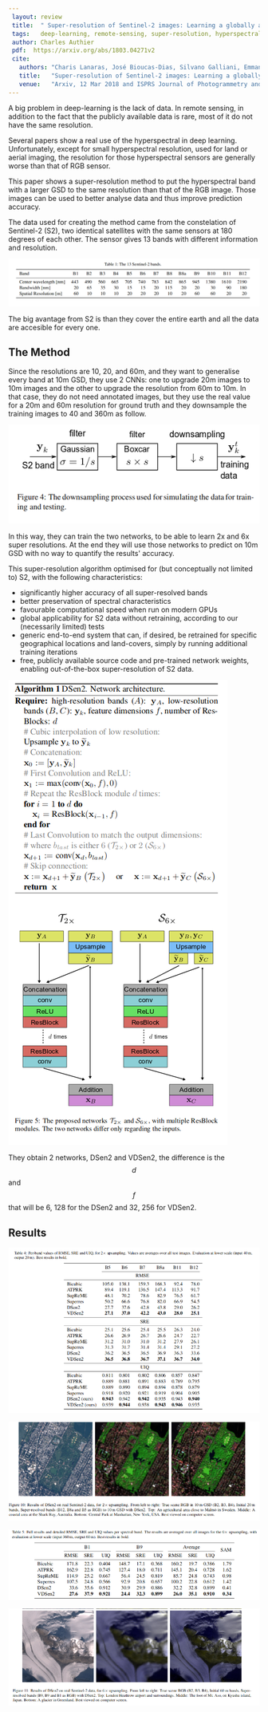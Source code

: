 ```yaml
---
 layout: review
 title:  " Super-resolution of Sentinel-2 images: Learning a globally applicable deep neural network"
 tags:   deep-learning, remote-sensing, super-resolution, hyperspectral
 author: Charles Authier
 pdf:  https://arxiv.org/abs/1803.04271v2
 cite:
   authors: "Charis Lanaras, José Bioucas-Dias, Silvano Galliani, Emmanuel Baltsavias, Konrad Schindler"
   title:   "Super-resolution of Sentinel-2 images: Learning a globally applicable deep neural network"
   venue:   "Arxiv, 12 Mar 2018 and ISPRS Journal of Photogrammetry and Remote Sensing, 146 (2018), pp. 305-319"
---
```


A big problem in deep-learning is the lack of data. In remote sensing, in addition to the fact that the publicly available data is rare, most of it do not have the same resolution.


Several papers show a real use of the hyperspectral in deep learning. Unfortunately, except for small hyperspectral resolution, used for land or aerial imaging, the resolution for those hyperspectral sensors are generally worse than that of RGB sensor.


This paper shows a super-resolution method to put the hyperspectral band with a larger GSD to the same resolution than that of the RGB image. Those images can be used to better analyse data and thus improve prediction accuracy.


The data used for creating the method came from the constelation of Sentinel-2 (S2), two identical satellites with the same sensors at 180 degrees of each other. The sensor gives 13 bands with different information and resolution.

![](/deep-learning/images/superpixS2/bands.png)


The big avantage from S2 is than they cover the entire earth and all the data are accesible for every one.


## The Method
Since the resolutions are 10, 20, and 60m, and they want to generalise every band at 10m GSD, they use 2 CNNs: one to upgrade 20m images to 10m images and the other to upgrade the resolution from 60m to 10m.
In that case, they do not need annotated images, but they use the real value for a 20m and 60m resolution for ground truth and they downsample the training images to 40 and 360m as follow.

![](/deep-learning/images/superpixS2/downsampling.png)

In this way, they can train the two networks, to be able to learn 2x and 6x super resolutions. At the end they will use those networks to predict on 10m GSD with no way to quantify the results' accuracy.

This super-resolution algorithm optimised for (but conceptually not limited to) S2, with the following characteristics:
* significantly  higher  accuracy  of  all  super-resolved bands
* better preservation of spectral characteristics
* favourable computational speed when run on modern GPUs
* global applicability for S2 data without retraining, according to our (necessarily limited) tests
* generic end-to-end system that can, if desired, be retrained for specific geographical locations and land-covers, simply
by running additional training iterations
* free, publicly available source code and pre-trained network weights, enabling out-of-the-box super-resolution of S2 data.

![](/deep-learning/images/superpixS2/train.png)

They obtain 2 networks, DSen2 and VDSen2, the difference is the $$d$$ and $$f$$ that will be 6, 128 for the DSen2 and 32, 256 for VDSen2.

## Results

![](/deep-learning/images/superpixS2/2xtable.png)

![](/deep-learning/images/superpixS2/2ximage.png)

![](/deep-learning/images/superpixS2/6xtable.png)

![](/deep-learning/images/superpixS2/6ximage.png)
